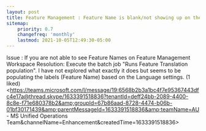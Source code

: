 ```yaml
---
layout: post
title: Feature Management : Feature Name is blank/not showing up on the user interface of Dynamics 365 Finance and operations
sitemap:
    priority: 0.7
    changefreq: 'monthly'
    lastmod: 2021-10-05T12:49:30-05:00
---
```


Issue : If you are not able to see Feature Names on Feature Management Workspace
Resolution: Execute the batch job "Runs Feature Translation population".   I have not explored what exactly it does but seems to be populating the labels (Feature Name) based on the Language settings.
(1 liked)<https://teams.microsoft.com/l/message/19:6568b2b3a1bc4f7e95367443dfc4e17a@thread.skype/1633391518836?tenantId=deff24bb-2089-4400-8c8e-f71e680378b2&amp;groupId=67b86aad-8728-4474-b06b-01bf30171439&amp;parentMessageId=1633391518836&amp;teamName=AU - MS Unified Operations Team&amp;channelName=Enhancement&amp;createdTime=1633391518836>
